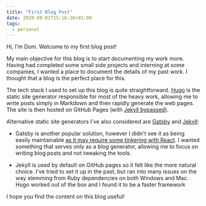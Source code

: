 ```yaml
---
title: "First Blog Post"
date: 2020-08-01T15:16:16+01:00
tags:
  - personal
---
```


Hi, I'm Dom. Welcome to my first blog post!

My main objective for this blog is to start documenting my work more. Having had completed some small side projects and interning at some companies, I wanted a place to document the details of my past work. I thought that a blog is the perfect place for this.

The tech stack I used to set up this blog is quite straightforward. [Hugo](https://gohugo.io/) is the static site generator responsible for most of the heavy work, allowing me to write posts simply in Markdown and then rapidly generate the web pages. The site is then hosted on GitHub Pages (with [Jekyll bypassed](https://github.blog/2009-12-29-bypassing-jekyll-on-github-pages/)).

Alternative static site generators I've also considered are [Gatsby](https://www.gatsbyjs.org/) and [Jekyll](https://jekyllrb.com/):

- Gatsby is another popular solution, however I didn't see it as being easily maintainable [as it may require some tinkering with React](https://www.freecodecamp.org/news/gatsby-vs-hugo-a-detailed-comparison-e78d94f640fc/). I wanted something that serves only as a blog generator, allowing me to focus on writing blog posts and not tweaking the tools.

- Jekyll is used by default on GitHub pages so it felt like the more natural choice. I've tried to set it up in the past, but ran into many issues on the way stemming from Ruby dependencies on both Windows and Mac. Hugo worked out of the box and I found it to be a faster framework

I hope you find the content on this blog useful!
